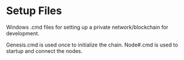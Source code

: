 # Setup Files

Windows .cmd files for setting up a private network/blockchain for development.

Genesis.cmd is used once to initialize the chain.
Node#.cmd is used to startup and connect the nodes.
